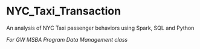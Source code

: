 # NYC_Taxi_Transaction
An analysis of NYC Taxi passenger behaviors using Spark, SQL and Python

*For GW MSBA Program Data Management class*
